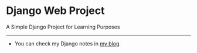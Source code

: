 # Django Web Project

A Simple Django Project for Learning Purposes

---

- You can check my Django notes in [my blog](https://fatmakahveci.com/coding/django/).
